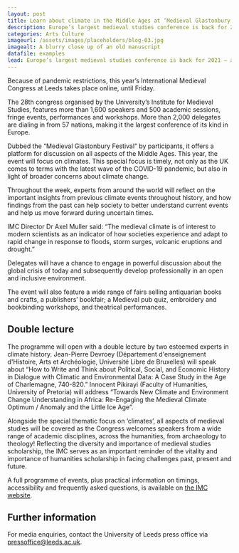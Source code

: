 ```yaml
---
layout: post
title: Learn about climate in the Middle Ages at ‘Medieval Glastonbury’ 
description: Europe’s largest medieval studies conference is back for 2021 – and this year’s event focuses on climates.
categories: Arts Culture
imageurl: /assets/images/placeholders/blog-03.jpg
imagealt: A blurry close up of an old manuscript
datafile: examples
lead: Europe’s largest medieval studies conference is back for 2021 – and this year’s event focuses on "climates".
---
```


Because of pandemic restrictions, this year’s International Medieval Congress at Leeds takes place online, until Friday.

The 28th congress organised by the University’s Institute for Medieval Studies, features more than 1,600 speakers and 500 academic sessions, fringe events, performances and workshops. More than 2,000 delegates are dialing in from 57 nations, making it the largest conference of its kind in Europe.  

Dubbed the “Medieval Glastonbury Festival” by participants, it offers a platform for discussion on all aspects of the Middle Ages. This year, the event will focus on climates. This special focus is timely, not only as the UK comes to terms with the latest wave of the COVID-19 pandemic, but also in light of broader concerns about climate change.  

Throughout the week, experts from around the world will reflect on the important insights from previous climate events throughout history, and how findings from the past can help society to better understand current events and help us move forward during uncertain times. 

IMC Director Dr Axel Muller said: “The medieval climate is of interest to modern scientists as an indicator of how societies experience and adapt to rapid change in response to floods, storm surges, volcanic eruptions and drought.” 

Delegates will have a chance to engage in powerful discussion about the global crisis of today and subsequently develop professionally in an open and inclusive environment.  

The event will also feature a wide range of fairs selling antiquarian books and crafts, a publishers’ bookfair; a Medieval pub quiz, embroidery and bookbinding workshops, and theatrical performances. 

## Double lecture

The programme will open with a double lecture by two esteemed experts in climate history.  Jean-Pierre Devroey (Département d'enseignement d'Histoire, Arts et Archéologie, Université Libre de Bruxelles) will speak about “How to Write and Think about Political, Social, and Economic History in Dialogue with Climatic and Environmental Data: A Case Study in the Age of Charlemagne, 740-820.” Innocent Pikirayi (Faculty of Humanities, University of Pretoria) will address “Towards New Climate and Environment Change Understanding in Africa: Re-Engaging the Medieval Climate Optimum / Anomaly and the Little Ice Age”. 

Alongside the special thematic focus on ‘climates’, all aspects of medieval studies will be covered as the Congress welcomes speakers from a wide range of academic disciplines, across the humanities, from archaeology to theology! Reflecting the diversity and importance of medieval studies scholarship, the IMC serves as an important reminder of the vitality and importance of humanities scholarship in facing challenges past, present and future.  

A full programme of events, plus practical information on timings, accessibility and frequently asked questions, is available on [the IMC website](https://www.imc.leeds.ac.uk/imc-2021/). 

## Further information 

For media enquiries, contact the University of Leeds press office via [pressoffice@leeds.ac.uk](mailto:pressoffice@leeds.ac.uk). 